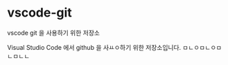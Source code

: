 # vscode-git

vscode git 을 사용하기 위한 저장소

Visual Studio Code 에서 github 을 사ㅛㅇ하기 위한 저장소입니다.
ㅁㄴㅇㅁㄴㅇㅁㄴㅁㄴㄴ

